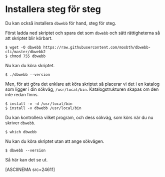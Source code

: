 Installera steg för steg
==================================

Du kan också installera `dbwebb` för hand, steg för steg.

Först ladda ned skriptet och spara det som `dbwebb` och sätt rättigheterna så att skriptet blir körbart.

```text
$ wget -O dbwebb https://raw.githubusercontent.com/mosbth/dbwebb-cli/master/dbwebb2
$ chmod 755 dbwebb
```

Nu kan du köra skriptet.

```text
$ ./dbwebb --version
```

Men, för att göra det enklare att köra skriptet så placerar vi det i en katalog som ligger i din sökväg, `/usr/local/bin`. Katalogstrukturen skapas om den inte redan finns. 

```text
$ install -v -d /usr/local/bin
$ install -v dbwebb /usr/local/bin
```

Du kan kontrollera vilket program, och dess sökväg, som körs när du nu skriver `dbwebb`.

```text
$ which dbwebb
```

Nu kan du köra skriptet utan att ange sökvägen.

```text
$ dbwebb --version
```

Så här kan det se ut.

[ASCIINEMA src=24611]
